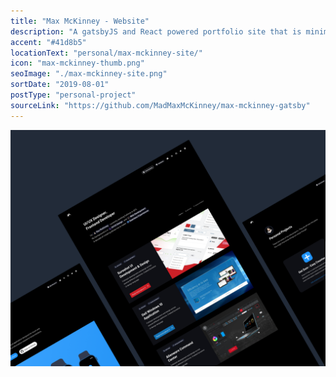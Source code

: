 ```yaml
---
title: "Max McKinney - Website"
description: "A gatsbyJS and React powered portfolio site that is minimal and fast."
accent: "#41d8b5"
locationText: "personal/max-mckinney-site/"
icon: "max-mckinney-thumb.png"
seoImage: "./max-mckinney-site.png"
sortDate: "2019-08-01"
postType: "personal-project"
sourceLink: "https://github.com/MadMaxMcKinney/max-mckinney-gatsby"
---
```


![Get Sum Image](max-mckinney-site.png)